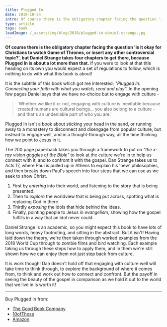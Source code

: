 ```yaml
---
title: Plugged In
date: 2019-10-24
intro: Of course there is the obligatory chapter facing the question 'is it okay for Christians to watch Game of Thrones, or insert any other controversial topic?', but Daniel Strange takes four chapters to get there, because Plugged In is about a lot more than that.
type: article
tags: book
leadImage: /_assets/img/blog/2019/plugged-in-daniel-strange.jpg
---
```


**Of course there is the obligatory chapter facing the question 'is it okay for Christians to watch Game of Thrones, or insert any other controversial topic?', but Daniel Strange takes four chapters to get there, because Plugged In is about a lot more than that.** If you were to look at that title heading on its own you would expect a set of regulations to follow, which is nothing to do with what this book is about!

It is the subtitle of this book which got me interested; _"Plugged In: Connecting your faith with what you watch, read and play"._ In the opening few pages Daniel says that we have no-choice but to engage with culture -

> 'Whether we like it or not, engaging with culture is inevitable because created humans are cultural beings... you also belong to a culture - and that's an undeniable part of who you are.'

Plugged In isn't a book about sticking your head in the sand, or running away to a monastery to disconnect and disengage from popular culture, but instead to engage well, and in a thought-through way, all the time thinking how we point to Jesus in it.

The 200 page paperback takes you through a framework to put on _"the x-ray vision goggles of the Bible"_ to look at the culture we're in to help us connect with it, and to confront it with the gospel. Dan Strange takes us to Acts 17, where Paul is pulled up in Athens to explain his 'new' philosophies, and then breaks down Paul's speech into four steps that we can use as we seek to show Christ.

1. First by _entering_ into their world, and listening to the story that is being presented.
2. Then to _explore_ the worldview that is being put across, spotting what is replacing God in there.
3. Thirdly _exposing_ the idols that hide behind the ideas.
4. Finally, pointing people to Jesus in _evangelism_, showing how the gospel fulfills in a way that an idol never could.

Daniel Strange is an academic, so you might expect this book to have lots of long words, heavy footnoting, and sitting in the abstract. But it isn't! Having laid down the theory, we're then taken through worked examples from the 2018 World Cup through to zombie films and bird watching. Each example taking us through these steps how to apply them, and in them we're still shown how we can enjoy them not just step back from culture.

It is work though! Dan doesn't hold off that engaging with culture well will take time to think through, to explore the background of where it comes from, to think and work out how to connect and confront. But the payoff in seeing the beauty of the gospel in comparison as we hold it out to the world that we live in is worth it!

---

Buy Plugged In from:

- [The Good Book Company](https://www.thegoodbook.co.uk/plugged-in)
- [10ofThose](https://www.10ofthose.com/uk/products/24811/plugged-in)
- [Amazon](https://smile.amazon.co.uk/Plugged-Connecting-faith-everything-watch/dp/1909919411)
